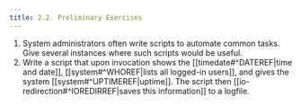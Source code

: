 ```yaml
---
title: 2.2. Preliminary Exercises
---
```

1. System administrators often write scripts to automate common tasks. Give several instances where such scripts would be useful.
2. Write a script that upon invocation shows the [[timedate#^DATEREF|time and date]], [[system#^WHOREF|lists all logged-in users]], and gives the system [[system#^UPTIMEREF|uptime]]. The script then [[io-redirection#^IOREDIRREF|saves this information]] to a logfile.
